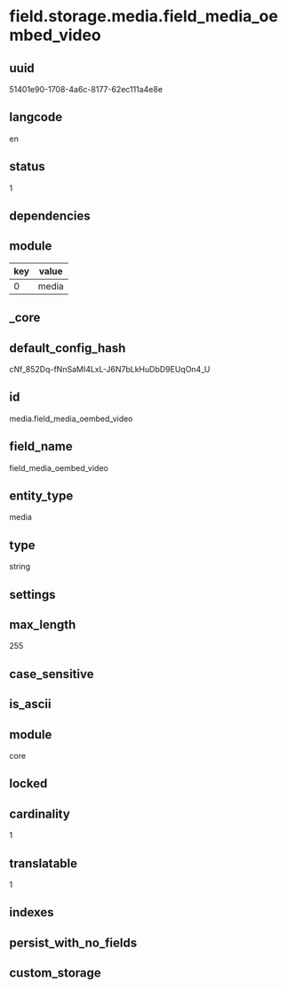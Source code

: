 # field.storage.media.field_media_oembed_video

## uuid
51401e90-1708-4a6c-8177-62ec111a4e8e

## langcode
en

## status
1

## dependencies

## module
|key|value|
|-|-|
|0|media|


## _core

## default_config_hash
cNf_852Dq-fNnSaMI4LxL-J6N7bLkHuDbD9EUqOn4_U

## id
media.field_media_oembed_video

## field_name
field_media_oembed_video

## entity_type
media

## type
string

## settings

## max_length
255

## case_sensitive


## is_ascii


## module
core

## locked


## cardinality
1

## translatable
1

## indexes


## persist_with_no_fields


## custom_storage

